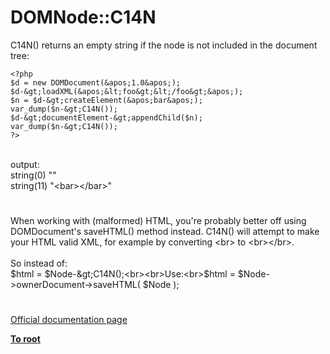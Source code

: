 # DOMNode::C14N



C14N() returns an empty string if the node is not included in the document tree:<br>

```
<?php
$d = new DOMDocument(&apos;1.0&apos;);
$d-&gt;loadXML(&apos;&lt;foo&gt;&lt;/foo&gt;&apos;);
$n = $d-&gt;createElement(&apos;bar&apos;);
var_dump($n-&gt;C14N());
$d-&gt;documentElement-&gt;appendChild($n);
var_dump($n-&gt;C14N());
?>
```
<br>output:<br>string(0) ""<br>string(11) "&lt;bar&gt;&lt;/bar&gt;"  

#

When working with (malformed) HTML, you&apos;re probably better off using DOMDocument&apos;s saveHTML() method instead. C14N() will attempt to make your HTML valid XML, for example by converting &lt;br&gt; to &lt;br&gt;&lt;/br&gt;.<br><br>So instead of:<br>$html = $Node-&gt;C14N();<br><br>Use:<br>$html = $Node-&gt;ownerDocument-&gt;saveHTML( $Node );  

#

[Official documentation page](https://www.php.net/manual/en/domnode.c14n.php)

**[To root](/README.md)**